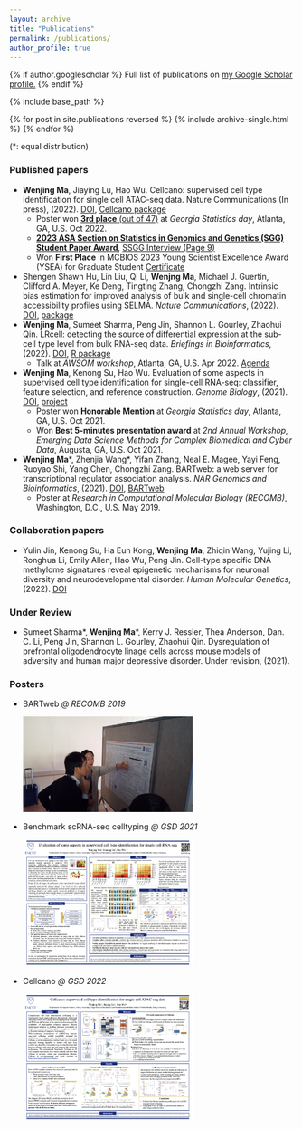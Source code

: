 ```yaml
---
layout: archive
title: "Publications"
permalink: /publications/
author_profile: true
---
```


{% if author.googlescholar %}
  Full list of publications on <u><a href="{{author.googlescholar}}">my Google Scholar profile</a>.</u>
{% endif %}

{% include base_path %}

{% for post in site.publications reversed %}
  {% include archive-single.html %}
{% endfor %}

(\*: equal distribution)


### Published papers
- **Wenjing Ma**, Jiaying Lu, Hao Wu. Cellcano: supervised cell type identification for single cell ATAC-seq data. Nature Communications (In press), (2022). [DOI](https://doi.org/10.21203/rs.3.rs-1717357/v1), [Cellcano package](https://marvinquiet.github.io/Cellcano/)
  - Poster won [**3rd place** (out of 47)](https://franklin.uga.edu/news/stories/2022/uga-welcomed-academic-industry-partners-georgia-statistics-day) at *Georgia Statistics day*, Atlanta, GA, U.S. Oct 2022. 
  - [**2023 ASA Section on Statistics in Genomics and Genetics (SGG) Student Paper Award**](https://drive.google.com/file/d/16QTIPtHfQhACbifpEt8HCOSJCIJSYfy-/view), [SSGG Interview (Page 9)](https://www.dropbox.com/s/691ic9djn9wgd3c/Newsletter_SSGG_2023Jun.pdf?dl=0)
  - Won **First Place** in MCBIOS 2023 Young Scientist Excellence Award (YSEA) for Graduate Student [Certificate](/files/YSEA_certificate.pdf)
- Shengen Shawn Hu, Lin Liu, Qi Li, **Wenjng Ma**, Michael J. Guertin, Clifford A. Meyer, Ke Deng, Tingting Zhang, Chongzhi Zang. Intrinsic bias estimation for improved analysis of bulk and single-cell chromatin accessibility profiles using SELMA. *Nature Communications*, (2022). [DOI](https://*doi*.org/*10.1038*/*s41467*-*022-33194*-*z*), [package](https://github.com/zang-lab/SELMA)
- **Wenjing Ma**, Sumeet Sharma, Peng Jin, Shannon L. Gourley, Zhaohui Qin. LRcell: detecting the source of differential expression at the sub-cell type level from bulk RNA-seq data. *Briefings in Bioinformatics*, (2022). [DOI](https://doi.org/10.1093/bib/bbac063), [R package](bioconductor.org/packages/release/bioc/html/LRcell.html)
  - Talk at *AWSOM workshop*, Atlanta, GA, U.S. Apr 2022. [Agenda](https://research.gatech.edu/data/events/awsom/agenda)
- **Wenjing Ma**, Kenong Su, Hao Wu. Evaluation of some aspects in supervised cell type identification for single-cell RNA-seq: classifier, feature selection, and reference construction. *Genome Biology*, (2021). [DOI](https://doi.org/10.1186/s13059-021-02480-2), [project](https://github.com/marvinquiet/RefConstruction_supervisedCelltyping)
  - Poster won **Honorable Mention** at *Georgia Statistics day*, Atlanta, GA, U.S. Oct 2021.
  - Won **Best 5-minutes presentation award** at *2nd Annual Workshop, Emerging Data Science Methods for Complex Biomedical and Cyber Data*, Augusta, GA, U.S. Oct 2021.
- **Wenjing Ma**\*, Zhenjia Wang\*, Yifan Zhang, Neal E. Magee, Yayi Feng, Ruoyao Shi, Yang Chen, Chongzhi Zang. BARTweb: a web server for transcriptional regulator association analysis. *NAR Genomics and Bioinformatics*, (2021). [DOI](https://doi.org/10.1093/nargab/lqab022), [BARTweb](http://bartweb.org/)
  - Poster at *Research in Computational Molecular Biology (RECOMB)*, Washington, D.C., U.S. May 2019.

### Collaboration papers

- Yulin Jin, Kenong Su, Ha Eun Kong, **Wenjing Ma**, Zhiqin Wang, Yujing Li, Ronghua Li, Emily Allen, Hao Wu, Peng Jin. Cell-type specific DNA methylome signatures reveal epigenetic mechanisms for neuronal diversity and neurodevelopmental disorder. *Human Molecular Genetics*, (2022). [DOI](https://doi-org.proxy.library.emory.edu/10.1093/hmg/ddac189)

### Under Review

- Sumeet Sharma\*, **Wenjing Ma**\*, Kerry J. Ressler, Thea Anderson, Dan. C. Li, Peng Jin, Shannon L. Gourley, Zhaohui Qin. Dysregulation of prefrontal oligodendrocyte linage cells across mouse models of adversity and human major depressive disorder. Under revision, (2021).

### Posters

- BARTweb *@ RECOMB 2019*

  <img src="/images/RECOMB2019_poster.png" width=300 />

- Benchmark scRNA-seq celltyping *@ GSD 2021*

  <img src="/images/GSD2021_poster.png" width=300 />

- Cellcano *@ GSD 2022*

  <img src="/images/GSD2022_poster.png" width=300 />
